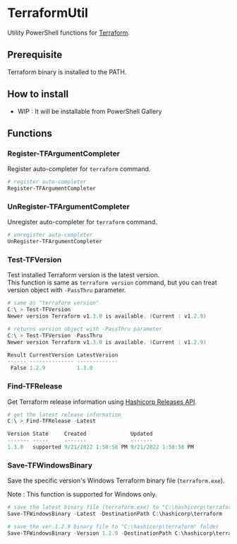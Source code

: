 # TerraformUtil

Utility PowerShell functions for [Terraform](https://www.terraform.io/).

## Prerequisite

Terraform binary is installed to the PATH.

## How to install

* WIP : It will be installable from PowerShell Gallery

## Functions

### Register-TFArgumentCompleter

Register auto-completer for `terraform` command.

```powershell
# register auto-completer
Register-TFArgumentCompleter
```

### UnRegister-TFArgumentCompleter

Unregister auto-completer for `terraform` command.

```powershell
# unregister auto-completer
UnRegister-TFArgumentCompleter
```

### Test-TFVersion

Test installed Terraform version is the latest version.  
This function is same as `terraform version` command, but you can treat version object with `-PassThru` parameter.

```powershell
# same as "terraform version"
C:\ > Test-TFVersion
Newer version Terraform v1.3.0 is available. (Current : v1.2.9)

# returns version object with -PassThru parameter
C:\ > Test-TFVersion -PassThru
Newer version Terraform v1.3.0 is available. (Current : v1.2.9)

Result CurrentVersion LatestVersion
------ -------------- -------------
 False 1.2.9          1.3.0
```

### Find-TFRelease

Get Terraform release information using [Hashicorp Releases API](https://releases.hashicorp.com/docs/api/v1/#operation/listReleasesV1).

```powershell
# get the latest release information
C:\ > Find-TFRelease -Latest

Version State     Created              Updated
------- -----     -------              -------
1.3.0   supported 9/21/2022 1:58:58 PM 9/21/2022 1:58:58 PM
```

### Save-TFWindowsBinary

Save the specific version's Windows Terraform binary file (`terraform.exe`).  

Note : This function is supported for Windows only.

```powershell
# save the latest binary file (terraform.exe) to "C:\hashicorp\terraform" folder
Save-TFWindowsBinary -Latest -DestinationPath C:\hashicorp\terraform

# save the ver.1.2.9 binary file to "C:\hashicorp\terraform" folder
Save-TFWindowsBinary -Version 1.2.9 -DestinationPath C:\hashicorp\terraform
```
